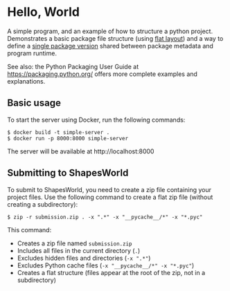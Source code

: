 Hello, World
============

A simple program, and an example of how to structure a python project. Demonstrates a basic package
file structure (using [flat layout]) and a way to define a [single package version] shared between
package metadata and program runtime.

See also: the Python Packaging User Guide at https://packaging.python.org/ offers more complete
examples and explanations.

[flat layout]: https://packaging.python.org/en/latest/discussions/src-layout-vs-flat-layout/
[single package version]: https://packaging.python.org/en/latest/guides/single-sourcing-package-version/

Basic usage
-----------

To start the server using Docker, run the following commands:

```shell
$ docker build -t simple-server .
$ docker run -p 8000:8000 simple-server
```

The server will be available at http://localhost:8000

Submitting to ShapesWorld
------------------------

To submit to ShapesWorld, you need to create a zip file containing your project files. Use the following command to create a flat zip file (without creating a subdirectory):

```shell
$ zip -r submission.zip . -x ".*" -x "__pycache__/*" -x "*.pyc"
```

This command:
- Creates a zip file named `submission.zip`
- Includes all files in the current directory (`.`)
- Excludes hidden files and directories (`-x ".*"`)
- Excludes Python cache files (`-x "__pycache__/*" -x "*.pyc"`)
- Creates a flat structure (files appear at the root of the zip, not in a subdirectory)
